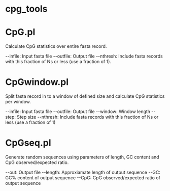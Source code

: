 cpg_tools
===

CpG.pl
===
Calculate CpG statistics over entire fasta record.

--infile: Input fasta file
--outfile: Output file
--nthresh: Include fasta records with this fraction of Ns or less (use a fraction of 1).


CpGwindow.pl
===
Split fasta record in to a window of defined size and calculate CpG statistics per window.

--infile: Input fasta file
--outfile: Output file
--window: Window length
--step: Step size
--nthresh: Include fasta records with this fraction of Ns or less (use a fraction of 1)

CpGseq.pl
===
Generate random sequences using parameters of length, GC content and CpG observed/expected ratio.

--out: Output file
--length: Approxiamate length of output sequence
--GC: GC% content of output sequence
--CpG: CpG observed/expected ratio of output sequence
